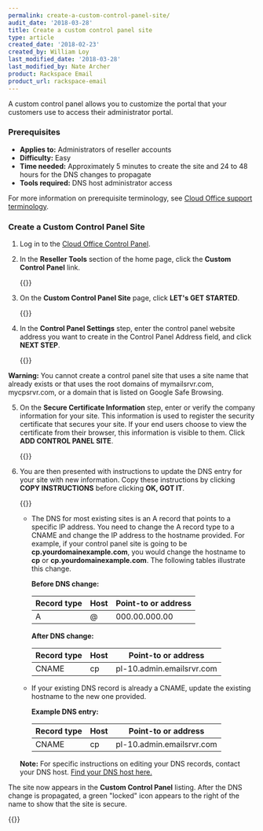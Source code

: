 ```yaml
---
permalink: create-a-custom-control-panel-site/
audit_date: '2018-03-28'
title: Create a custom control panel site
type: article
created_date: '2018-02-23'
created_by: William Loy
last_modified_date: '2018-03-28'
last_modified_by: Nate Archer
product: Rackspace Email
product_url: rackspace-email
---
```


A custom control panel allows you to customize the portal that your customers use to access their administrator portal.

### Prerequisites

- **Applies to:** Administrators of reseller accounts
- **Difficulty:** Easy
- **Time needed:** Approximately 5 minutes to create the site and 24 to 48 hours for the DNS changes to propagate
- **Tools required:**  DNS host administrator access

For more information on prerequisite terminology, see [Cloud Office support terminology](/support/how-to/cloud-office-support-terminology).

### Create a Custom Control Panel Site

1. Log in to the [Cloud Office Control Panel](https://cp.rackspace.com).

2. In the **Reseller Tools** section of the home page, click the **Custom Control Panel** link.

   {{<image src="custom_control_panel.png" alt="" title="">}}

3. On the **Custom Control Panel Site** page, click **LET's GET STARTED**.

   {{<image src="get_started.png" alt="" title="">}}

4. In the **Control Panel Settings** step, enter the control panel website address you want to create in the Control Panel Address field, and click **NEXT STEP**.

   {{<image src="cp_address.png" alt="" title="">}}

  **Warning:** You cannot create a control panel site that uses a site name that already exists or that uses the root domains of mymailsrvr.com, mycpsrvr.com, or a domain that is listed on Google Safe Browsing.

5. On the **Secure Certificate Information** step, enter or verify the company information for your site. This information is used to register the security certificate that secures your site. If your end users choose to view the certificate from their browser, this information is visible to them. Click **ADD CONTROL PANEL SITE**.

   {{<image src="company_info.png" alt="" title="">}}

6. You are then presented with instructions to update the DNS entry for your site with new information. Copy these instructions by clicking **COPY INSTRUCTIONS** before clicking **OK, GOT IT**.

   {{<image src="dns_info.png" alt="" title="">}}

    - The DNS for most existing sites is an A record that points to a specific IP address. You need to change the A record type to a CNAME and change the IP address to the hostname provided. For example, if your control panel site is going to be **cp.yourdomainexample.com**, you would change the hostname to **cp** or **cp.yourdomainexample.com**. The following tables illustrate this change.

        **Before DNS change:**

        |Record type | Host | Point-to or address |
        |---|---|---|
        |A| @ | 000.00.000.00 |

        **After DNS change:**

        |Record type | Host | Point-to or address |
        |---|---|---|
        |CNAME| cp | pl-10.admin.emailsrvr.com |

    - If your existing DNS record is already a CNAME, update the existing hostname to the new one provided.

        **Example DNS entry:**

        |Record type | Host | Point-to or address |
        |---|---|---|
        |CNAME| cp | pl-10.admin.emailsrvr.com |

    **Note:** For specific instructions on editing your DNS records, contact your DNS host. [Find your DNS host here.](/support/how-to/find-dns-host)

The site now appears in the **Custom Control Panel** listing. After the DNS change is propagated, a green "locked" icon appears to the right of the name to show that the site is secure.

{{<image src="secured.png" alt="" title="">}}
